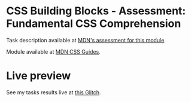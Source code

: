 # CSS Building Blocks - Assessment: Fundamental CSS Comprehension

Task description available at [MDN's assessment for this module](https://developer.mozilla.org/en-US/docs/Learn/CSS/Building_blocks/Fundamental_CSS_comprehension).

Module available at [MDN CSS Guides](https://developer.mozilla.org/en-US/docs/Learn/CSS/Building_blocks).

# Live preview

See my tasks results live at [this Glitch]().
